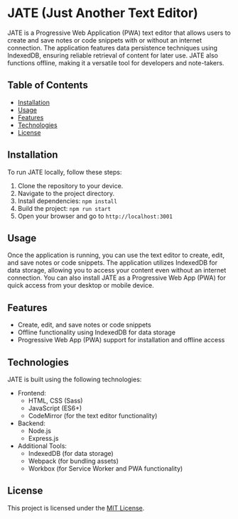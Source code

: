 # JATE (Just Another Text Editor)

JATE is a Progressive Web Application (PWA) text editor that allows users to create and save notes or code snippets with or without an internet connection. The application features data persistence techniques using IndexedDB, ensuring reliable retrieval of content for later use. JATE also functions offline, making it a versatile tool for developers and note-takers.

## Table of Contents

- [Installation](#installation)
- [Usage](#usage)
- [Features](#features)
- [Technologies](#technologies)
- [License](#license)

## Installation

To run JATE locally, follow these steps:

1. Clone the repository to your device.
2. Navigate to the project directory.
3. Install dependencies: `npm install`
4. Build the project: `npm run start`
5. Open your browser and go to `http://localhost:3001`

## Usage

Once the application is running, you can use the text editor to create, edit, and save notes or code snippets. The application utilizes IndexedDB for data storage, allowing you to access your content even without an internet connection. You can also install JATE as a Progressive Web App (PWA) for quick access from your desktop or mobile device.

## Features

- Create, edit, and save notes or code snippets
- Offline functionality using IndexedDB for data storage
- Progressive Web App (PWA) support for installation and offline access

## Technologies

JATE is built using the following technologies:

- Frontend:
  - HTML, CSS (Sass)
  - JavaScript (ES6+)
  - CodeMirror (for the text editor functionality)
- Backend:
  - Node.js
  - Express.js
- Additional Tools:
  - IndexedDB (for data storage)
  - Webpack (for bundling assets)
  - Workbox (for Service Worker and PWA functionality)


## License

This project is licensed under the [MIT License](LICENSE).
